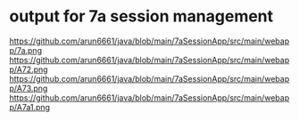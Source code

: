 # output for 7a session management 
https://github.com/arun6661/java/blob/main/7aSessionApp/src/main/webapp/7a.png
https://github.com/arun6661/java/blob/main/7aSessionApp/src/main/webapp/A72.png
https://github.com/arun6661/java/blob/main/7aSessionApp/src/main/webapp/A73.png
https://github.com/arun6661/java/blob/main/7aSessionApp/src/main/webapp/A7a1.png
